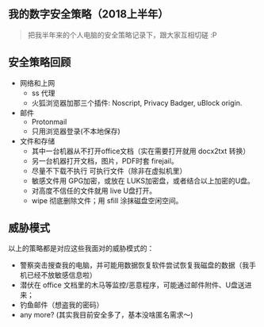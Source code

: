 ---
---

## 我的数字安全策略（2018上半年）

> 把我半年来的个人电脑的安全策略记录下，跟大家互相切磋 :P

<!--more-->

## 安全策略回顾

- 网络和上网
    - ss 代理
    - 火狐浏览器加那三个插件: Noscript, Privacy Badger, uBlock origin.
- 邮件
    - Protonmail
    - 只用浏览器登录(不本地保存)
- 文件和存储
    - 其中一台机器从不打开office文档（实在需要打开就用 docx2txt 转换）
    - 另一台机器打开文档，图片，PDF时套 firejail。
    - 尽量不下载不执行 可执行文件（除非在虚拟机里）
    - 敏感文件用 GPG加密，或放在 LUKS加密盘，或者结合以上加密的U盘。
    - 对高度不信任的文件就用 live U盘打开。
	- wipe 彻底删除文件；用 sfill 涂抹磁盘空闲空间。

## 威胁模式
以上的策略都是对应这些我面对的威胁模式的：

- 警察突击搜查我的电脑，并可能用数据恢复软件尝试恢复我磁盘的数据（我手机已经不放敏感信息啦）
- 潜伏在 office 文档里的木马等监控/恶意程序，可能通过邮件附件、U盘送进来；
- 钓鱼邮件（想盗我的密码）
- any more? (其实我目前安全多了，基本没啥匿名需求～)

